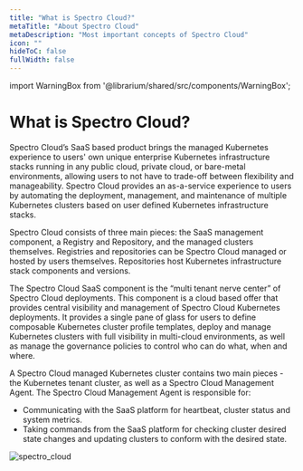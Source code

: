 ```yaml
---
title: "What is Spectro Cloud?"
metaTitle: "About Spectro Cloud"
metaDescription: "Most important concepts of Spectro Cloud"
icon: ""
hideToC: false
fullWidth: false
---
```


import WarningBox from '@librarium/shared/src/components/WarningBox';

# What is Spectro Cloud?

Spectro Cloud’s SaaS based product brings the managed Kubernetes experience to users' own unique enterprise Kubernetes infrastructure stacks running in any public cloud, private cloud, or bare-metal environments, allowing users to not have to trade-off between flexibility and manageability. Spectro Cloud provides an as-a-service experience to users by automating the deployment, management, and maintenance of multiple Kubernetes clusters based on user defined Kubernetes infrastructure stacks.

Spectro Cloud consists of three main pieces: the SaaS management component, a Registry and Repository, and the managed clusters themselves. Registries and repositories can be Spectro Cloud managed or hosted by users themselves. Repositories host Kubernetes infrastructure stack components and versions.

The Spectro Cloud SaaS component is the “multi tenant  nerve center” of Spectro Cloud deployments. This component is a cloud based offer that provides central visibility and management of Spectro Cloud Kubernetes deployments. It provides a single pane of glass for users to define composable Kubernetes cluster profile templates, deploy and manage Kubernetes clusters with full visibility in multi-cloud environments, as well as manage the governance policies to control who can do what, when and where.

A Spectro Cloud managed Kubernetes cluster contains two main pieces - the Kubernetes tenant cluster, as well as a Spectro Cloud Management Agent. The Spectro Cloud Management Agent is responsible for:
* Communicating with the SaaS platform for heartbeat, cluster status and system metrics.
* Taking commands from the SaaS platform for checking cluster desired state changes and updating clusters to conform with the desired state.


![spectro_cloud](/spectro_cloud.png)

